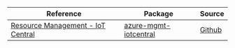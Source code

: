 | Reference | Package | Source |
|---|---|---|
|[Resource Management - IoT Central](mgmt-iotcentral-readme.md)|[azure-mgmt-iotcentral](https://pypi.org/project/azure-mgmt-iotcentral)|[Github](https://github.com/Azure/azure-sdk-for-python/blob/main/sdk/iothub/azure-mgmt-iotcentral)|
